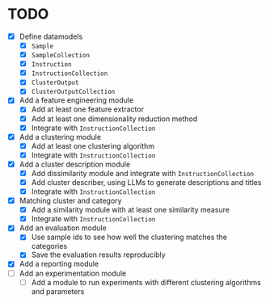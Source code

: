 # TODO

- [X] Define datamodels
  - [X] `Sample`
  - [X] `SampleCollection`
  - [X] `Instruction`
  - [X] `InstructionCollection`
  - [X] `ClusterOutput`
  - [X] `ClusterOutputCollection`
- [X] Add a feature engineering module
  - [X] Add at least one feature extractor
  - [X] Add at least one dimensionality reduction method
  - [X] Integrate with `InstructionCollection`
- [X] Add a clustering module
  - [X] Add at least one clustering algorithm
  - [X] Integrate with `InstructionCollection`
- [X] Add a cluster description module
  - [X] Add dissimilarity module and integrate with `InstructionCollection`
  - [X] Add cluster describer, using LLMs to generate descriptions and titles
  - [X] Integrate with `InstructionCollection`
- [X] Matching cluster and category
  - [X] Add a similarity module with at least one similarity measure
  - [X] Integrate with `InstructionCollection`
- [X] Add an evaluation module
  - [X] Use sample ids to see how well the clustering matches the categories
  - [X] Save the evaluation results reproducibly
- [X] Add a reporting module
- [ ] Add an experimentation module
  - [ ] Add a module to run experiments with different clustering algorithms and parameters

